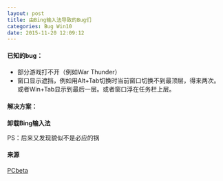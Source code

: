 ```yaml
---
layout: post
title: 由Bing输入法导致的Bug们
categories: Bug Win10
date: 2015-11-20 12:09:12
---
```


#### 已知的bug：
* 部分游戏打不开（例如War Thunder）
* 窗口显示遮挡，例如用Alt+Tab切换时当前窗口切换不到最顶层，得来两次。或者Win+Tab显示到最后一层。或者窗口浮在任务栏上层。

#### 解决方案：

**卸载Bing输入法**

PS：后来又发现貌似不是必应的锅

#### 来源

[PCbeta](http://bbs.pcbeta.com/viewthread-1625134-1-2.html)
